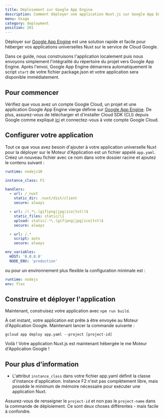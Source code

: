 ```yaml
---
title: Déploiement sur Google App Engine
description: Comment déployer une application Nuxt.js sur Google App Engine ?
menu: Usage
category: deployment
position: 201
---
```


Déployer sur [Google App Engine](https://cloud.google.com/appengine/) est une solution rapide et facile pour héberger vos applications universelles Nuxt sur le service de Cloud Google.

Dans ce guide, nous construisons l'application localement puis nous envoyons simplement l'intégralité du répertoire du projet vers Google App Engine. Après l'envoi, Google App Engine démarrera automatiquement le script `start` de votre fichier package.json et votre application sera disponible immédiatement.

## Pour commencer

Vérifiez que vous avez un compte Google Cloud, un projet et une application Google App Engine vierge définie sur [Google App Engine](https://cloud.google.com/appengine/). De plus, assurez-vous de télécharger et d'installer Cloud SDK (CLI) depuis Google comme expliqué [ici](https://cloud.google.com/sdk/) et connectez-vous à vote compte Google Cloud.

## Configurer votre application

Tout ce que vous avez besoin d'ajouter à votre application universelle Nuxt pour la déployer sur le Moteur d'Application est un fichier appelé `app.yaml`. Créez un nouveau fichier avec ce nom dans votre dossier racine et ajoutez le contenu suivant :

```yaml
runtime: nodejs10

instance_class: F2

handlers:
  - url: /_nuxt
    static_dir: .nuxt/dist/client
    secure: always

  - url: /(.*\.(gif|png|jpg|ico|txt))$
    static_files: static/\1
    upload: static/.*\.(gif|png|jpg|ico|txt)$
    secure: always

  - url: /.*
    script: auto
    secure: always

env_variables:
  HOST: '0.0.0.0'
  NODE_ENV: 'production'
```

ou pour un environnement plus flexible la configuration minimale est :

```yaml
runtime: nodejs
env: flex
```

## Construire et déployer l'application

Maintenant, construisez votre application avec `npm run build`.

À cet instant, votre application est prête à être envoyée au Moteur d'Application Google. Maintenant lancer la commande suivante :

```
gcloud app deploy app.yaml --project [project-id]
```

Voilà ! Votre application Nuxt.js est maintenant hébergée le me Moteur d'Application Google !

## Pour plus d'information

- L'attribut `instance_class` dans votre fichier app.yaml définit la classe d'instance d'application. Instance F2 n'est pas complètement libre, mais possède le minimum de mémoire nécessaire pour exécuter une application Nuxt.

Assurez-vous de renseigner le `project-id` et non pas le `project-name` dans la commande de déploiement. Ce sont deux choses différentes - mais facile à confondre.
